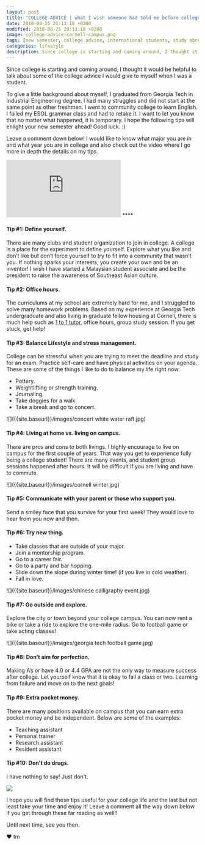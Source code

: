 ```yaml
---
layout: post
title: "COLLEGE ADVICE | what I wish someone had told me before college."
date: 2018-08-25 21:13:18 +0200
modified: 2018-08-25 20:13:18 +0200
image: college-advice-cornell-campus.png
tags: [new semester, college advice, international students, study abroad, study in the United States, fall semester, Georgia Tech, Cornell University, campus life]
categories: lifestyle
description: Since college is starting and coming around, I thought it would be helpful to talk about some of the college advice I would give to myself when I was a student.
---
```

Since college is starting and coming around, I thought it would be helpful to talk about some of the college advice I would give to myself when I was a student.

To give a little background about myself, I graduated from Georgia Tech in Industrial Engineering degree. I had many struggles and did not start at the same point as other freshmen. I went to community college to learn English. I failed my ESOL grammar class and had to retake it. I want to let you know that no matter what happened, it is temporary. I hope the following tips will enlight your new semester ahead! Good luck. :) 

Leave a comment down below! I would like to know what major you are in and what year you are in college and also check out the video where I go more in depth the details on my tips.

<iframe src="https://www.youtube.com/embed/IDj8MWHElgk" frameborder="0" allowfullscreen></iframe>
****


#### Tip #1: Define yourself. 

There are many clubs and student organization to join in college. A college is a place for the experiment to define yourself. Explore what you like and don’t like but don’t force yourself to try to fit into a community that wasn’t you. If nothing sparks your interests, you create your own and be an inventor! I wish I have started a Malaysian student associate and be the president to raise the awareness of Southeast Asian culture.   

#### Tip #2: Office hours. 

The curriculums at my school are extremely hard for me, and I struggled to solve many homework problems. Based on my experience at Georgia Tech undergraduate and also living in graduate fellow housing at Cornell, there is much help such as [1 to 1 tutor][tutor], office hours, group study session. If you get stuck, get help!  

#### Tip #3: Balance Lifestyle and stress management. 

College can be stressful when you are trying to meet the deadline and study for an exam. Practice self-care and have physical activities on your agenda. These are some of the things I like to do to balance my life right now.

* Pottery.
* Weightlifting or strength training. 
* Journaling.
* Take doggies for a walk.
* Take a break and go to concert.

![]({{site.baseurl}}/images/concert white water raft.jpg)

#### Tip #4: Living at home vs. living on campus.

There are pros and cons to both livings. I highly encourage to live on campus for the first couple of years. That way you get to experience fully being a college student! There are many events, and student group sessions happened after hours. It will be difficult if you are living and have to commute. 

![]({{site.baseurl}}/images/cornell winter.jpg)

#### Tip #5: Communicate with your parent or those who support you. 

Send a smiley face that you survive for your first week! They would love to hear from you now and then. 

#### Tip #6: Try new thing.

* Take classes that are outside of your major. 
* Join a mentorship program. 
* Go to a career fair. 
* Go to a party and bar hopping.
* Slide down the slope during winter time! (if you live in cold weather).
* Fall in love. 

![]({{site.baseurl}}/images/chinese calligraphy event.jpg)

#### Tip #7: Go outside and explore.

Explore the city or town beyond your college campus. You can now rent a bike or take a ride to explore the one-mile radius. Go to football game or take acting classes!

![]({{site.baseurl}}/images/georgia tech football game.jpg)

#### Tip #8: Don’t aim for perfection. 

Making A’s or have 4.0 or 4.4 GPA are not the only way to measure success after college. Let yourself know that it is okay to fail a class or two. Learning from failure and move on to the next goals!

#### Tip #9: Extra pocket money.

There are many positions available on campus that you can earn extra pocket money and be independent. Below are some of the examples: 

* Teaching assistant
* Personal trainer
* Research assistant 
* Resident assistant
 
#### Tip #10: Don't do drugs. 
 
I have nothing to say! Just don’t.

![]({{site.baseurl}}/images/halloween.jpg)


[tutor]: http://success.gatech.edu/1-1-tutoring


I hope you will find these tips useful for your college life and the last but not least take your time and enjoy it! Leave a comment all the way down below if you get through these far reading as well!!

Until next time, see you then.

❤ tm

